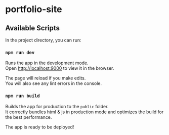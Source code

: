 # portfolio-site

## Available Scripts

In the project directory, you can run:

### `npm run dev`

Runs the app in the development mode.<br />
Open [http://localhost:9000](http://localhost:9000) to view it in the browser.

The page will reload if you make edits.<br />
You will also see any lint errors in the console.

### `npm run build`

Builds the app for production to the `public` folder.<br />
It correctly bundles html & js in production mode and optimizes the build for the best performance.

The app is ready to be deployed!